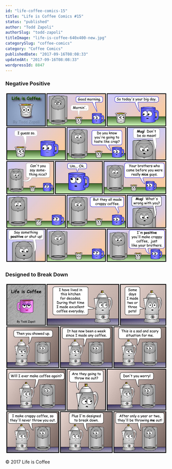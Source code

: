 ```yaml
---
id: "life-coffee-comics-15"
title: "Life is Coffee Comics #15"
status: "published"
author: "Todd Zapoli"
authorSlug: "todd-zapoli"
titleImage: "life-is-coffee-640x400-new.jpg"
categorySlug: "coffee-comics"
category: "Coffee Comics"
publishedDate: "2017-09-16T08:08:33"
updatedAt: "2017-09-16T08:08:33"
wordpressId: 8847
---
```


### Negative Positive

![Coffee Comic - Negative Positive](NegativePositive.jpg)

### Designed to Break Down

![Coffee Comic - Designed to Break Down](Designed-to-Break-Down.jpg)

© 2017 Life is Coffee
